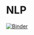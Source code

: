 # NLP

[![Binder](https://mybinder.org/badge_logo.svg)](https://mybinder.org/v2/gh/saulvp23/NLP/master?urlpath=Chainnete.ipynb)
